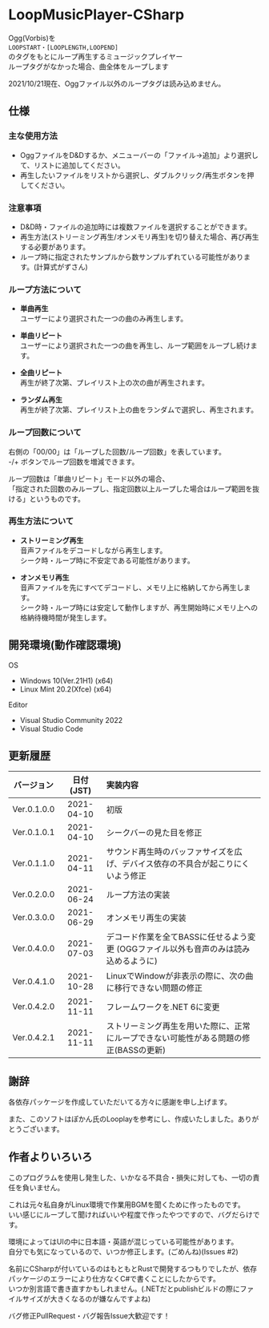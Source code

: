 # LoopMusicPlayer-CSharp
Ogg(Vorbis)を  
``LOOPSTART・[LOOPLENGTH,LOOPEND]``  
のタグをもとにループ再生するミュージックプレイヤー  
ループタグがなかった場合、曲全体をループします

2021/10/21現在、Oggファイル以外のループタグは読み込めません。

## 仕様
### 主な使用方法
* OggファイルをD&Dするか、メニューバーの「ファイル→追加」より選択して、リストに追加してください。
* 再生したいファイルをリストから選択し、ダブルクリック/再生ボタンを押してください。

### 注意事項
* D&D時・ファイルの追加時には複数ファイルを選択することができます。
* 再生方法(ストリーミング再生/オンメモリ再生)を切り替えた場合、再び再生する必要があります。
* ループ時に指定されたサンプルから数サンプルずれている可能性があります。(計算式がずさん)

### ループ方法について
+ **単曲再生**  
ユーザーにより選択された一つの曲のみ再生します。

+ **単曲リピート**  
ユーザーにより選択された一つの曲を再生し、ループ範囲をループし続けます。

+ **全曲リピート**  
再生が終了次第、プレイリスト上の次の曲が再生されます。

+ **ランダム再生**  
再生が終了次第、プレイリスト上の曲をランダムで選択し、再生されます。

### ループ回数について
右側の「00/00」は「ループした回数/ループ回数」を表しています。  
\-/+ ボタンでループ回数を増減できます。

ループ回数は「単曲リピート」モード以外の場合、  
「指定された回数のみループし、指定回数以上ループした場合はループ範囲を抜ける」というものです。


### 再生方法について
+ **ストリーミング再生**  
音声ファイルをデコードしながら再生します。  
シーク時・ループ時に不安定である可能性があります。

+ **オンメモリ再生**  
音声ファイルを先にすべてデコードし、メモリ上に格納してから再生します。  
シーク時・ループ時には安定して動作しますが、再生開始時にメモリ上への格納待機時間が発生します。

## 開発環境(動作確認環境)
OS
* Windows 10(Ver.21H1) (x64)  
* Linux Mint 20.2(Xfce) (x64)

Editor
* Visual Studio Community 2022  
* Visual Studio Code

## 更新履歴
|バージョン |日付(JST) |                                       実装内容                                       |
|:---------:|:--------:|:-------------------------------------------------------------------------------------|
|Ver.0.1.0.0|2021-04-10|初版                                                                                  |
|Ver.0.1.0.1|2021-04-10|シークバーの見た目を修正                                                              |
|Ver.0.1.1.0|2021-04-11|サウンド再生時のバッファサイズを広げ、デバイス依存の不具合が起こりにくいよう修正      |
|Ver.0.2.0.0|2021-06-24|ループ方法の実装                                                                      |
|Ver.0.3.0.0|2021-06-29|オンメモリ再生の実装                                                                  |
|Ver.0.4.0.0|2021-07-03|デコード作業を全てBASSに任せるよう変更 (OGGファイル以外も音声のみは読み込めるように)  |
|Ver.0.4.1.0|2021-10-28|LinuxでWindowが非表示の際に、次の曲に移行できない問題の修正                           |
|Ver.0.4.2.0|2021-11-11|フレームワークを.NET 6に変更                                                          |
|Ver.0.4.2.1|2021-11-11|ストリーミング再生を用いた際に、正常にループできない可能性がある問題の修正(BASSの更新)|

## 謝辞
各依存パッケージを作成していただいてる方々に感謝を申し上げます。

また、このソフトはぽかん氏のLooplayを参考にし、作成いたしました。ありがとうございます。

## 作者よりいろいろ
このプログラムを使用し発生した、いかなる不具合・損失に対しても、一切の責任を負いません。

これは元々私自身がLinux環境で作業用BGMを聞くために作ったものです。  
いい感じにループして聞ければいいや程度で作ったやつですので、バグだらけです。

環境によってはUIの中に日本語・英語が混じっている可能性があります。  
自分でも気になっているので、いつか修正します。(ごめんね)(Issues #2)

名前にCSharpが付いているのはもともとRustで開発するつもりでしたが、依存パッケージのエラーにより仕方なくC#で書くことにしたからです。  
いつか別言語で書き直すかもしれません。(.NETだとpublishビルドの際にファイルサイズが大きくなるのが嫌なんですよね)

バグ修正PullRequest・バグ報告Issue大歓迎です！

